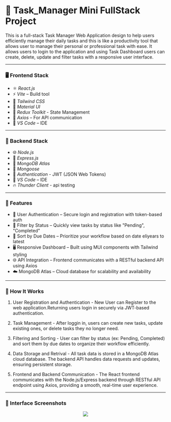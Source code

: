 # 🚀 Task_Manager Mini FullStack Project

This is a full-stack Task Manager Web Application design to help users efficiently manage their daily tasks and this is like a productivity tool that allows user to manage their personal or professional task with ease. It allows users to login to the application and using Task Dashboard users can create, delete, update and filter tasks with a responsive user interface.

---
### 🖥 Frontend Stack

- ⚛  *React.js*
- ⚡ *Vite* – Build tool
- 🎨 *Tailwind CSS*
- 🧩 *Material UI*
- 🧰 *Redux Toolkit* - State Management
- 🔗 *Axios* – For API communication
- 📝 *VS Code* – IDE

---
### 🔧 Backend Stack

- 🌐 *Node.js*
- 🚀 *Express.js*
- 🍃 *MongoDB Atlas*
- 🧬 *Mongoose*
- 🔐 *Authentication* - JWT (JSON Web Tokens)
- 📝 *VS Code* – IDE
- 🔥  *Thunder Client* - api testing

---
### 🚀 Features

- 🔐 User Authentication – Secure login and registration with token-based auth
- 🎯 Filter by Status – Quickly view tasks by status like "Pending", "Completed"
- 📅 Sort by Due Dates – Prioritize your workflow based on date eliyears to latest
- 🖥️ Responsive Dashboard – Built using MUI components with Tailwind styling
- 🌐 API Integration – Frontend communicates with a RESTful backend API using Axios
- ☁️ MongoDB Atlas – Cloud database for scalability and availability
---
### 🔄 How It Works
1. User Registration and Authentication - New User can Register to the web application.Returning users login in securely via JWT-based authentication.

2. Task Management - After loggin in, users can create new tasks, update existing ones, or delete tasks they no longer need.

3. Filtering and Sorting - User can filter by status (ex: Pending, Completed) and sort them by due dates to organize their workflow efficiently.

4. Data Storage and Retrival - All task data is stored in a MongoDB Atlas cloud database. The backend API handles data requests and updates, ensuring persistent storage.

5. Frontend and Backend Communication - The React frontend communicates with the Node.js/Express backend through RESTful API endpoint using Axios, providing a smooth, real-time user experience.

---
### 📸 Interface Screenshots
<p align="center">
  <img src="https://imgur.com/a/wcZMqAJ"/>
</p>





